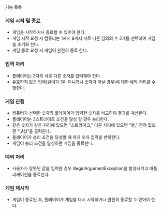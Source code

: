 기능 목록

### 게임 시작 및 종료
 - 게임을 시작하거나 종료할 수 있어야 한다.
 - 게임 시작 요청 시 컴퓨터는 1에서 9까지 서로 다른 임의의 수 3개를 선택하여 게임을 초기화 한다.
 - 게임 종료 요청 시 게임이 완전히 종료 한다.
### 입력 처리
 - 플레이어는 3자리 서로 다른 숫자를 입력해야 한다.
 - 유효하지 않은 입력(길이가 3이 아니거나 숫자가 아닐 경우)에 대한 예외 처리를 수행한다.
### 게임 진행
 - 컴퓨터가 선택한 숫자와 플레이어가 입력한 숫자를 비교하여 결과를 계산한다.
 - 플레이어는 3스트라이트 조건을 달성 할 경우 승리한다.
 - 같은 숫자가 같은 자리에 있으면 "스트라이크," 다른 자리에 있으면 "볼," 전혀 없으면 "낫싱"을 출력한다.
 - 플레이어가 승리 조건을 달성할 때 까지 숫자 입력을 반복한다.
 - 게임이 승리 조건을 달성하면 게임을 종료한다.
### 예외 처리
 - 사용자가 잘못된 값을 입력한 경우 IllegalArgumentException을 발생시키고 애플리케이션을 종료한다.
### 게임 재시작
 - 게임이 종료된 후, 플레이어가 게임을 다시 시작하거나 완전히 종료할 수 있어야 한다.